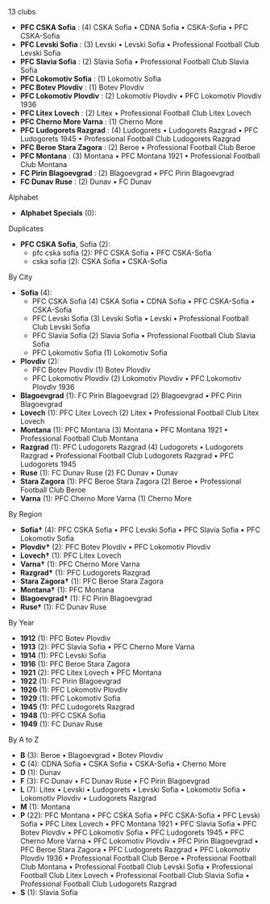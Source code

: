 13 clubs

- **PFC CSKA Sofia** : (4) CSKA Sofia • CDNA Sofia • CSKA-Sofia • PFC CSKA-Sofia
- **PFC Levski Sofia** : (3) Levski • Levski Sofia • Professional Football Club Levski Sofia
- **PFC Slavia Sofia** : (2) Slavia Sofia • Professional Football Club Slavia Sofia
- **PFC Lokomotiv Sofia** : (1) Lokomotiv Sofia
- **PFC Botev Plovdiv** : (1) Botev Plovdiv
- **PFC Lokomotiv Plovdiv** : (2) Lokomotiv Plovdiv • PFC Lokomotiv Plovdiv 1936
- **PFC Litex Lovech** : (2) Litex • Professional Football Club Litex Lovech
- **PFC Cherno More Varna** : (1) Cherno More
- **PFC Ludogorets Razgrad** : (4) Ludogorets • Ludogorets Razgrad • PFC Ludogorets 1945 • Professional Football Club Ludogorets Razgrad
- **PFC Beroe Stara Zagora** : (2) Beroe • Professional Football Club Beroe
- **PFC Montana** : (3) Montana • PFC Montana 1921 • Professional Football Club Montana
- **FC Pirin Blagoevgrad** : (2) Blagoevgrad • PFC Pirin Blagoevgrad
- **FC Dunav Ruse** : (2) Dunav • FC Dunav




Alphabet

- **Alphabet Specials** (0): 




Duplicates

- **PFC CSKA Sofia**, Sofia (2):
  - pfc cska sofia (2): PFC CSKA Sofia • PFC CSKA-Sofia
  - cska sofia (2): CSKA Sofia • CSKA-Sofia




By City

- **Sofia** (4): 
  - PFC CSKA Sofia  (4) CSKA Sofia • CDNA Sofia • PFC CSKA-Sofia • CSKA-Sofia
  - PFC Levski Sofia  (3) Levski Sofia • Levski • Professional Football Club Levski Sofia
  - PFC Slavia Sofia  (2) Slavia Sofia • Professional Football Club Slavia Sofia
  - PFC Lokomotiv Sofia  (1) Lokomotiv Sofia
- **Plovdiv** (2): 
  - PFC Botev Plovdiv  (1) Botev Plovdiv
  - PFC Lokomotiv Plovdiv  (2) Lokomotiv Plovdiv • PFC Lokomotiv Plovdiv 1936
- **Blagoevgrad** (1): FC Pirin Blagoevgrad  (2) Blagoevgrad • PFC Pirin Blagoevgrad
- **Lovech** (1): PFC Litex Lovech  (2) Litex • Professional Football Club Litex Lovech
- **Montana** (1): PFC Montana  (3) Montana • PFC Montana 1921 • Professional Football Club Montana
- **Razgrad** (1): PFC Ludogorets Razgrad  (4) Ludogorets • Ludogorets Razgrad • Professional Football Club Ludogorets Razgrad • PFC Ludogorets 1945
- **Ruse** (1): FC Dunav Ruse  (2) FC Dunav • Dunav
- **Stara Zagora** (1): PFC Beroe Stara Zagora  (2) Beroe • Professional Football Club Beroe
- **Varna** (1): PFC Cherno More Varna  (1) Cherno More




By Region

- **Sofia†** (4):   PFC CSKA Sofia • PFC Levski Sofia • PFC Slavia Sofia • PFC Lokomotiv Sofia
- **Plovdiv†** (2):   PFC Botev Plovdiv • PFC Lokomotiv Plovdiv
- **Lovech†** (1):   PFC Litex Lovech
- **Varna†** (1):   PFC Cherno More Varna
- **Razgrad†** (1):   PFC Ludogorets Razgrad
- **Stara Zagora†** (1):   PFC Beroe Stara Zagora
- **Montana†** (1):   PFC Montana
- **Blagoevgrad†** (1):   FC Pirin Blagoevgrad
- **Ruse†** (1):   FC Dunav Ruse




By Year

- **1912** (1):   PFC Botev Plovdiv
- **1913** (2):   PFC Slavia Sofia • PFC Cherno More Varna
- **1914** (1):   PFC Levski Sofia
- **1916** (1):   PFC Beroe Stara Zagora
- **1921** (2):   PFC Litex Lovech • PFC Montana
- **1922** (1):   FC Pirin Blagoevgrad
- **1926** (1):   PFC Lokomotiv Plovdiv
- **1929** (1):   PFC Lokomotiv Sofia
- **1945** (1):   PFC Ludogorets Razgrad
- **1948** (1):   PFC CSKA Sofia
- **1949** (1):   FC Dunav Ruse






By A to Z

- **B** (3): Beroe • Blagoevgrad • Botev Plovdiv
- **C** (4): CDNA Sofia • CSKA Sofia • CSKA-Sofia • Cherno More
- **D** (1): Dunav
- **F** (3): FC Dunav • FC Dunav Ruse • FC Pirin Blagoevgrad
- **L** (7): Litex • Levski • Ludogorets • Levski Sofia • Lokomotiv Sofia • Lokomotiv Plovdiv • Ludogorets Razgrad
- **M** (1): Montana
- **P** (22): PFC Montana • PFC CSKA Sofia • PFC CSKA-Sofia • PFC Levski Sofia • PFC Litex Lovech • PFC Montana 1921 • PFC Slavia Sofia • PFC Botev Plovdiv • PFC Lokomotiv Sofia • PFC Ludogorets 1945 • PFC Cherno More Varna • PFC Lokomotiv Plovdiv • PFC Pirin Blagoevgrad • PFC Beroe Stara Zagora • PFC Ludogorets Razgrad • PFC Lokomotiv Plovdiv 1936 • Professional Football Club Beroe • Professional Football Club Montana • Professional Football Club Levski Sofia • Professional Football Club Litex Lovech • Professional Football Club Slavia Sofia • Professional Football Club Ludogorets Razgrad
- **S** (1): Slavia Sofia




